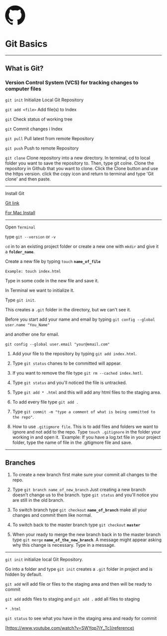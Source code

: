 ![Github logo](GitHub-Mark-64px.png)

# Git Basics

---

## What is Git?

### Version Control System (VCS) for tracking changes to computer files

`git init` Initialize Local Git Repository

`git add <file>` Add file(s) to Index

`git` Check status of working tree

`git` Commit changes i Index

`git pull` Pull latest from remote Repository

`git push` Push to remote Repository

`git clone` Clone repository into a new directory. 
In terminal, cd to local folder you want to save the repository to. Then, type git colne. Clone the repository in Github that you want to clone. Click the Clone button and use the https version. click the copy icon and return to terminal and type 'Git clone' and then paste. 

---

Install Git

[Git link](https://git-scm.com/)

[For Mac Install](https://git-scm.com/download/mac)

---

Open `Terminal`

type `git --version` or `-v`

`cd` in to an existing project folder or create a new one with `mkdir` and give it a **`folder_name`**.

Create a new file by typing `touch` **`name_of_file`**

`Example: touch index.html`

Type in some code in the new file and save it.

In Terminal we want to initialize it.

Type `git init`.

This creates a `.git` folder in the directory, but we can't see it.

Before you start add your name and email by typing
`git config --global user.name "You_Name"`

and another one for email.

`git config --global user.email "your@email.com"`

1. Add your file to the repository by typing `git add index.html`.

2. Type `git status` chanes to be committed will appear.

3. If you want to remove the file type `git rm --cached index.hmtl`.

4. Type `git status` and you'll noticed the file is untracked.

5. Type `git add * .html` and this will add any html files to the staging area.

6. To add every file type `git add .`

7. Type `git commit -m "type a comment of what is being committed to the repo"`.

8. How to use `.gitigmore file`. This is to add files and folders we want to ignore and not add to the repo.
   Type `touch .gitignore` in the folder your working in and open it. `Example: If you have a log.txt file in your project folder, type the name of file in the .gitigmore file and save.

---

## Branches

1. To create a new branch first make sure your commit all changes to the repo.

2. Type `git branch name_of_new_branch`
   Just creating a new branch doesn't change us to the branch. type `git status` and you'll notice you are still in the old branch.

3. To switch branch type `git checkout` **`name_of_branch`**
   make all your changes and commit them like normal.

4. To switch back to the master branch type `git checkout` **`master`**

5. When your ready to merge the new branch back in to the master branch type `git merge` **`name_of_the_new_branch`**. A message might appear asking why this change is necessary. Type in a message.

---

`git init` initialize local Git Repository.

Go into a folder and type `git init` creates a `.git` folder in project and is hidden by default.

`git add` will add file or files to the staging area and then will be ready to commit

`git add` adds files to staging and `git add .` add all files to staging

`* .html`

`git status` to see what you have in the staging area and ready for commit

[https://www.youtube.com/watch?v=SWYqp7iY_Tc](reference)
